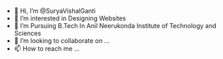 - 👋 Hi, I’m @SuryaVishalGanti
- 👀 I’m interested in Designing Websites
- 🌱 I’m Pursuing B.Tech In Anil Neerukonda Institute of Technology and Sciences 
- 💞️ I’m looking to collaborate on ...
- 📫 How to reach me ...

<!---
SuryaVishalGanti/SuryaVishalGanti is a ✨ special ✨ repository because its `README.md` (this file) appears on your GitHub profile.
You can click the Preview link to take a look at your changes.
--->
